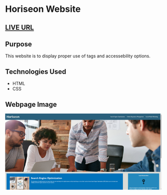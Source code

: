 # Horiseon Website

## [LIVE URL](https://relentlessnc.github.io/SEO_Site/)

## Purpose

This website is to display proper use of tags and accessebility options.

## Technologies Used

- HTML
- CSS

## Webpage Image

![Webpage Image](./assets/images/webpage.jpg)
